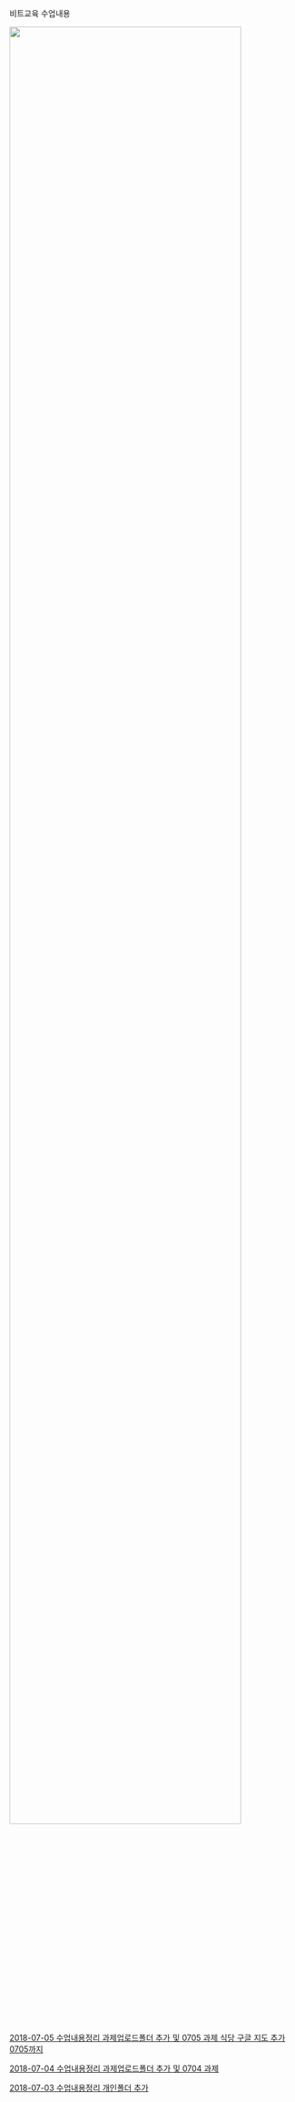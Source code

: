 비트교육 수업내용

<a href="https://imgur.com/ba528e8d-adb7-4877-ab58-5fe8f7ad69a3" title="오늘 뭐 먹지">

<img src="https://i.imgur.com/VEECYPq.png" width="90%"></img>

2018-07-05
  수업내용정리
  과제업로드폴더 추가 및 0705 과제
  식당 구글 지도 추가
  0705까지 

2018-07-04
  수업내용정리 
  과제업로드폴더 추가 및 0704 과제

2018-07-03
  수업내용정리
  개인폴더 추가

